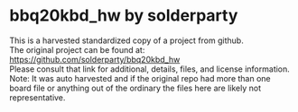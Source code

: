 
# bbq20kbd_hw by solderparty  
This is a harvested standardized copy of a project from github.  
The original project can be found at:  
https://github.com/solderparty/bbq20kbd_hw  
Please consult that link for additional, details, files, and license information.  
Note: It was auto harvested and if the original repo had more than one board file or anything out of the ordinary the files here are likely not representative.  
    